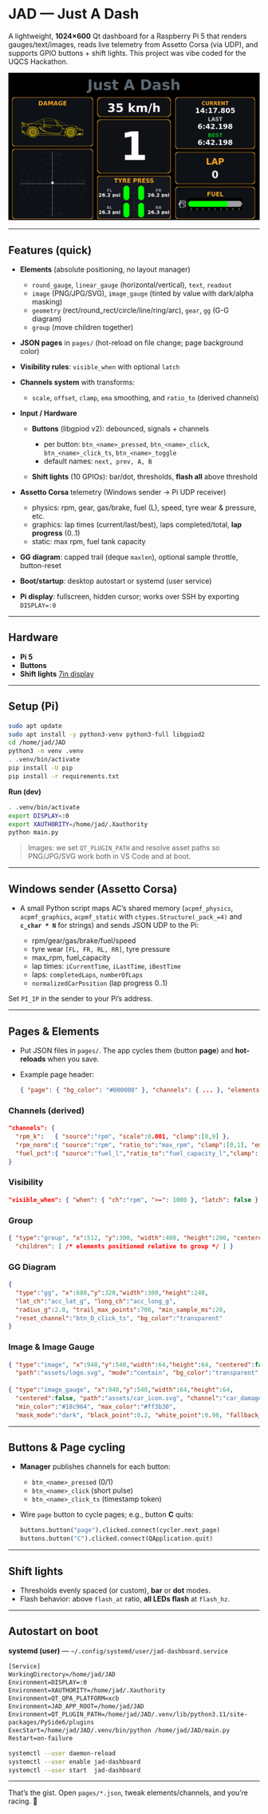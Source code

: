# JAD — Just A Dash

A lightweight, **1024×600** Qt dashboard for a Raspberry Pi 5 that renders gauges/text/images, reads live telemetry from Assetto Corsa (via UDP), and supports GPIO buttons + shift lights. This project was vibe coded for the UQCS Hackathon.

![Dashboard screenshot](screenshots/screenshot_20250817_043506.png)

---

## Features (quick)

* **Elements** (absolute positioning, no layout manager)

  * `round_gauge`, `linear_gauge` (horizontal/vertical), `text`, `readout`
  * `image` (PNG/JPG/SVG), `image_gauge` (tinted by value with dark/alpha masking)
  * `geometry` (rect/round\_rect/circle/line/ring/arc), `gear`, `gg` (G-G diagram)
  * `group` (move children together)
* **JSON pages** in `pages/` (hot-reload on file change; page background color)
* **Visibility rules**: `visible_when` with optional `latch`
* **Channels system** with transforms:

  * `scale`, `offset`, `clamp`, `ema` smoothing, and `ratio_to` (derived channels)
* **Input / Hardware**

  * **Buttons** (libgpiod v2): debounced, signals + channels

    * per button: `btn_<name>_pressed`, `btn_<name>_click`, `btn_<name>_click_ts`, `btn_<name>_toggle`
    * default names: `next, prev, A, B`
  * **Shift lights** (10 GPIOs): bar/dot, thresholds, **flash all** above threshold
* **Assetto Corsa** telemetry (Windows sender → Pi UDP receiver)

  * physics: rpm, gear, gas/brake, fuel (L), speed, tyre wear & pressure, etc.
  * graphics: lap times (current/last/best), laps completed/total, **lap progress** (0..1)
  * static: max rpm, fuel tank capacity
* **GG diagram**: capped trail (deque `maxlen`), optional sample throttle, button-reset
* **Boot/startup**: desktop autostart or systemd (user service)
* **Pi display**: fullscreen, hidden cursor; works over SSH by exporting `DISPLAY=:0`

---

## Hardware

* **Pi 5**
* **Buttons**
* **Shift lights**
[7in display](https://www.waveshare.com/wiki/7inch_HDMI_LCD_(C))

---

## Setup (Pi)

```bash
sudo apt update
sudo apt install -y python3-venv python3-full libgpiod2
cd /home/jad/JAD
python3 -m venv .venv
. .venv/bin/activate
pip install -U pip
pip install -r requirements.txt
```

**Run (dev)**

```bash
. .venv/bin/activate
export DISPLAY=:0
export XAUTHORITY=/home/jad/.Xauthority
python main.py
```

> Images: we set `QT_PLUGIN_PATH` and resolve asset paths so PNG/JPG/SVG work both in VS Code and at boot.

---

## Windows sender (Assetto Corsa)

* A small Python script maps AC’s shared memory (`acpmf_physics`, `acpmf_graphics`, `acpmf_static` with `ctypes.Structure(_pack_=4)` and **`c_char * N`** for strings) and sends JSON UDP to the Pi:

  * rpm/gear/gas/brake/fuel/speed
  * tyre wear `[FL, FR, RL, RR]`, tyre pressure
  * max\_rpm, fuel\_capacity
  * lap times: `iCurrentTime`, `iLastTime`, `iBestTime`
  * laps: `completedLaps`, `numberOfLaps`
  * `normalizedCarPosition` (lap progress 0..1)

Set `PI_IP` in the sender to your Pi’s address.

---

## Pages & Elements

* Put JSON files in `pages/`. The app cycles them (button **page**) and **hot-reloads** when you save.
* Example page header:

  ```json
  { "page": { "bg_color": "#000000" }, "channels": { ... }, "elements": [ ... ] }
  ```

### Channels (derived)

```json
"channels": {
  "rpm_k":   { "source":"rpm", "scale":0.001, "clamp":[0,9] },
  "rpm_norm":{ "source":"rpm", "ratio_to":"max_rpm", "clamp":[0,1], "ema":0.2 },
  "fuel_pct":{ "source":"fuel_l","ratio_to":"fuel_capacity_l","clamp":[0,1], "ema":0.2 }
}
```

### Visibility

```json
"visible_when": { "when": { "ch":"rpm", ">=": 1000 }, "latch": false }
```

### Group

```json
{ "type":"group", "x":512, "y":300, "width":400, "height":200, "centered":true,
  "children": [ /* elements positioned relative to group */ ] }
```

### GG Diagram

```json
{
  "type":"gg", "x":680,"y":320,"width":300,"height":240,
  "lat_ch":"acc_lat_g", "long_ch":"acc_long_g",
  "radius_g":2.0, "trail_max_points":700, "min_sample_ms":20,
  "reset_channel":"btn_D_click_ts", "bg_color":"transparent"
}
```

### Image & Image Gauge

```json
{ "type":"image", "x":940,"y":540,"width":64,"height":64, "centered":false,
  "path":"assets/logo.svg", "mode":"contain", "bg_color":"transparent" }

{ "type":"image_gauge", "x":940,"y":540,"width":64,"height":64,
  "centered":false, "path":"assets/car_icon.svg", "channel":"car_damage_max",
  "min_color":"#18c964", "max_color":"#ff3b30",
  "mask_mode":"dark", "black_point":0.2, "white_point":0.98, "fallback_if_empty":true }
```

---

## Buttons & Page cycling

* **Manager** publishes channels for each button:

  * `btn_<name>_pressed` (0/1)
  * `btn_<name>_click` (short pulse)
  * `btn_<name>_click_ts` (timestamp token)
* Wire `page` button to cycle pages; e.g., button **C** quits:

  ```python
  buttons.button("page").clicked.connect(cycler.next_page)
  buttons.button("C").clicked.connect(QApplication.quit)
  ```

---

## Shift lights

* Thresholds evenly spaced (or custom), **bar** or **dot** modes.
* Flash behavior: above `flash_at` ratio, **all LEDs flash** at `flash_hz`.

---

## Autostart on boot

**systemd (user)** — `~/.config/systemd/user/jad-dashboard.service`

```
[Service]
WorkingDirectory=/home/jad/JAD
Environment=DISPLAY=:0
Environment=XAUTHORITY=/home/jad/.Xauthority
Environment=QT_QPA_PLATFORM=xcb
Environment=JAD_APP_ROOT=/home/jad/JAD
Environment=QT_PLUGIN_PATH=/home/jad/JAD/.venv/lib/python3.11/site-packages/PySide6/plugins
ExecStart=/home/jad/JAD/.venv/bin/python /home/jad/JAD/main.py
Restart=on-failure
```

```bash
systemctl --user daemon-reload
systemctl --user enable jad-dashboard
systemctl --user start  jad-dashboard
```

---

That’s the gist. Open `pages/*.json`, tweak elements/channels, and you’re racing. 🏁
